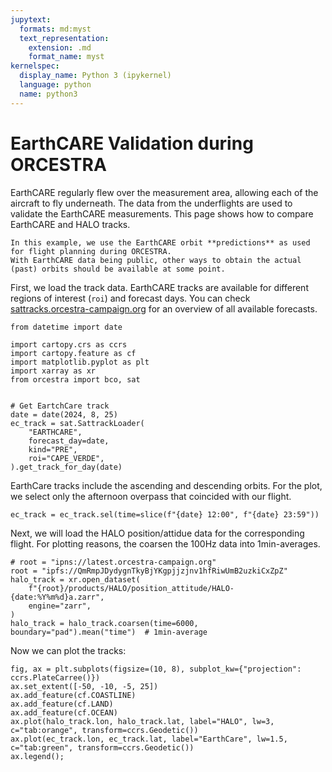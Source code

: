 ```yaml
---
jupytext:
  formats: md:myst
  text_representation:
    extension: .md
    format_name: myst
kernelspec:
  display_name: Python 3 (ipykernel)
  language: python
  name: python3
---
```


# EarthCARE Validation during ORCESTRA

EarthCARE regularly flew over the measurement area, allowing each of the aircraft to fly underneath. The data from the underflights are used to validate the EarthCARE measurements. This page shows how to compare EarthCARE and HALO tracks.

```{note}
In this example, we use the EarthCARE orbit **predictions** as used for flight planning during ORCESTRA.
With EarthCARE data being public, other ways to obtain the actual (past) orbits should be available at some point.
```

First, we load the track data. EarthCARE tracks are available for different regions of interest (`roi`) and forecast days.
You can check [sattracks.orcestra-campaign.org](http://sattracks.orcestra-campaign.org) for an overview of all available forecasts.

```{code-cell} ipython3
from datetime import date

import cartopy.crs as ccrs
import cartopy.feature as cf
import matplotlib.pyplot as plt
import xarray as xr
from orcestra import bco, sat


# Get EartchCare track
date = date(2024, 8, 25)
ec_track = sat.SattrackLoader(
    "EARTHCARE",
    forecast_day=date,
    kind="PRE",
    roi="CAPE_VERDE",
).get_track_for_day(date)
```

EarthCare tracks include the ascending and descending orbits.
For the plot, we select only the afternoon overpass that coincided with our flight.

```{code-cell} ipython3
ec_track = ec_track.sel(time=slice(f"{date} 12:00", f"{date} 23:59"))
```

Next, we will load the HALO position/attidue data for the corresponding flight.
For plotting reasons, the coarsen the 100Hz data into 1min-averages.

```{code-cell} ipython3
# root = "ipns://latest.orcestra-campaign.org"
root = "ipfs://QmRmpJDydygnTkyBjYKgpjjzjnv1hfRiwUmB2uzkiCxZpZ"
halo_track = xr.open_dataset(
    f"{root}/products/HALO/position_attitude/HALO-{date:%Y%m%d}a.zarr",
    engine="zarr",
)
halo_track = halo_track.coarsen(time=6000, boundary="pad").mean("time")  # 1min-average
```

Now we can plot the tracks:

```{code-cell} ipython3
fig, ax = plt.subplots(figsize=(10, 8), subplot_kw={"projection": ccrs.PlateCarree()})
ax.set_extent([-50, -10, -5, 25])
ax.add_feature(cf.COASTLINE)
ax.add_feature(cf.LAND)
ax.add_feature(cf.OCEAN)
ax.plot(halo_track.lon, halo_track.lat, label="HALO", lw=3, c="tab:orange", transform=ccrs.Geodetic())
ax.plot(ec_track.lon, ec_track.lat, label="EarthCare", lw=1.5, c="tab:green", transform=ccrs.Geodetic())
ax.legend();
```
